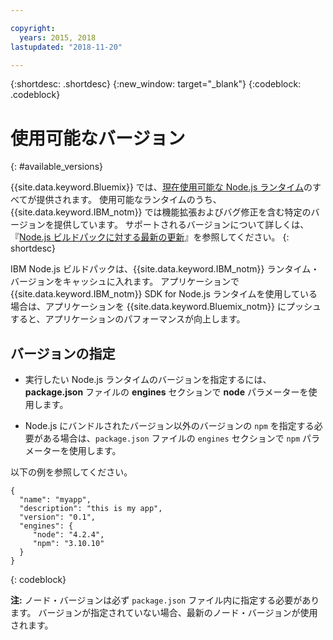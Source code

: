 ```yaml
---

copyright:
  years: 2015, 2018
lastupdated: "2018-11-20"

---
```


{:shortdesc: .shortdesc}
{:new_window: target="_blank"}
{:codeblock: .codeblock}

# 使用可能なバージョン
{: #available_versions}

{{site.data.keyword.Bluemix}} では、[現在使用可能な Node.js ランタイム](http://nodejs.org/dist/)のすべてが提供されます。 使用可能なランタイムのうち、{{site.data.keyword.IBM_notm}} では機能拡張およびバグ修正を含む特定のバージョンを提供しています。 サポートされるバージョンについて詳しくは、『[Node.js ビルドパックに対する最新の更新](/docs/runtimes/nodejs/updates.html)』を参照してください。
{: shortdesc}

IBM Node.js ビルドパックは、{{site.data.keyword.IBM_notm}} ランタイム・バージョンをキャッシュに入れます。 アプリケーションで {{site.data.keyword.IBM_notm}} SDK for Node.js ランタイムを使用している場合は、アプリケーションを {{site.data.keyword.Bluemix_notm}} にプッシュすると、アプリケーションのパフォーマンスが向上します。

## バージョンの指定

* 実行したい Node.js ランタイムのバージョンを指定するには、**package.json** ファイルの **engines** セクションで **node** パラメーターを使用します。

* Node.js にバンドルされたバージョン以外のバージョンの `npm` を指定する必要がある場合は、`package.json` ファイルの `engines` セクションで `npm` パラメーターを使用します。  

以下の例を参照してください。

```
{
  "name": "myapp",
  "description": "this is my app",
  "version": "0.1",
  "engines": {
     "node": "4.2.4",
     "npm": "3.10.10"
  }
}
```
{: codeblock}

**注:** ノード・バージョンは必ず `package.json` ファイル内に指定する必要があります。 バージョンが指定されていない場合、最新のノード・バージョンが使用されます。

